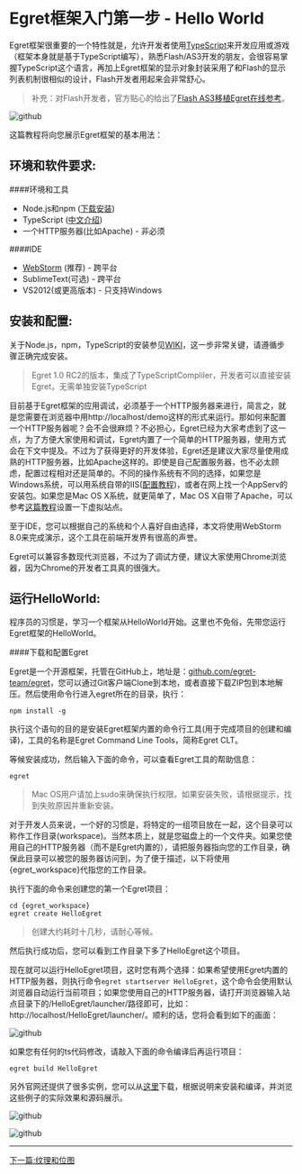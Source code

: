 Egret框架入门第一步 - Hello World
===============

Egret框架很重要的一个特性就是，允许开发者使用[TypeScript](http://www.typescriptlang.org/)来开发应用或游戏（框架本身就是基于TypeScript编写），熟悉Flash/AS3开发的朋友，会很容易掌握TypeScript这个语言，再加上Egret框架的显示对象封装采用了和Flash的显示列表机制很相似的设计，Flash开发者用起来会非常舒心。

> 补充：对Flash开发者，官方贴心的给出了[Flash AS3移植Egret在线参考](http://online.egret-labs.org/)。

![github](https://raw.githubusercontent.com/NeoGuo/html5-documents/master/egret/images/egret-logo.png "Egret")

这篇教程将向您展示Egret框架的基本用法：

环境和软件要求:
----------------------------

####环境和工具
* Node.js和npm ([下载安装](http://www.nodejs.org/))
* TypeScript ([中文介绍](http://baike.baidu.com/view/9400999.htm))
* 一个HTTP服务器(比如Apache) - 非必须

####IDE
* [WebStorm](http://www.jetbrains.com/webstorm/) (推荐) - 跨平台
* SublimeText(可选) - 跨平台
* VS2012(或更高版本) - 只支持Windows

安装和配置:
----------------------------

关于Node.js，npm，TypeScript的安装参见[WIKI](https://github.com/egret-team/egret/wiki/Configure-Development-Environment)，这一步非常关键，请遵循步骤正确完成安装。

> Egret 1.0 RC2的版本，集成了TypeScriptCompliler，开发者可以直接安装Egret，无需单独安装TypeScript

目前基于Egret框架的应用调试，必须基于一个HTTP服务器来进行，简言之，就是您需要在浏览器中用http://localhost/demo这样的形式来运行。那如何来配置一个HTTP服务器呢？会不会很麻烦？不必担心，Egret已经为大家考虑到了这一点，为了方便大家使用和调试，Egret内置了一个简单的HTTP服务器，使用方式会在下文中提及。不过为了获得更好的开发体验，Egret还是建议大家尽量使用成熟的HTTP服务器，比如Apache这样的。即使是自己配置服务器，也不必太顾虑，配置过程相对还是简单的。不同的操作系统有不同的选择，如果您是Windows系统，可以用系统自带的IIS([配置教程](http://jingyan.baidu.com/article/b907e627e6abe646e7891c01.html))，或者在网上找一个AppServ的安装包。如果您是Mac OS X系统，就更简单了，Mac OS X自带了Apache，可以参考[这篇教程](http://www.cnblogs.com/snandy/archive/2012/11/13/2765381.html)设置一下虚拟站点。

至于IDE，您可以根据自己的系统和个人喜好自由选择，本文将使用WebStorm 8.0来完成演示，这个工具在前端开发界有很高的声誉。

Egret可以兼容多数现代浏览器，不过为了调试方便，建议大家使用Chrome浏览器，因为Chrome的开发者工具真的很强大。

运行HelloWorld:
----------------------------

程序员的习惯是，学习一个框架从HelloWorld开始。这里也不免俗，先带您运行Egret框架的HelloWorld。

####下载和配置Egret

Egret是一个开源框架，托管在GitHub上，地址是：[github.com/egret-team/egret](https://github.com/egret-team/egret)，您可以通过Git客户端Clone到本地，或者直接下载ZIP包到本地解压。然后使用命令行进入egret所在的目录，执行：
```
npm install -g
```

执行这个语句的目的是安装Egret框架内置的命令行工具(用于完成项目的创建和编译)，工具的名称是Egret Command Line Tools，简称Egret CLT。

等候安装成功，然后输入下面的命令，可以查看Egret工具的帮助信息：
```
egret
```
> Mac OS用户请加上sudo来确保执行权限。如果安装失败，请根据提示，找到失败原因并重新安装。

对于开发人员来说，一个好的习惯是，将特定的一组项目放在一起，这个目录可以称作工作目录(workspace)。当然本质上，就是您磁盘上的一个文件夹。如果您使用自己的HTTP服务器（而不是Egret内置的），请把服务器指向您的工作目录，确保此目录可以被您的服务器访问到，为了便于描述，以下将使用{egret_workspace}代指您的工作目录。

执行下面的命令来创建您的第一个Egret项目：
```
cd {egret_workspace} 
egret create HelloEgret
```
> 创建大约耗时十几秒，请耐心等候。

然后执行成功后，您可以看到工作目录下多了HelloEgret这个项目。

现在就可以运行HelloEgret项目，这时您有两个选择：如果希望使用Egret内置的HTTP服务器，则执行命令```egret startserver HelloEgret```，这个命令会使用默认浏览器自动运行当前项目；如果您使用自己的HTTP服务器，请打开浏览器输入站点目录下的/HelloEgret/launcher/路径即可，比如：http://localhost/HelloEgret/launcher/。顺利的话，您将会看到如下的画面：

![github](https://raw.githubusercontent.com/NeoGuo/html5-documents/master/egret/images/hello_egret.png "HelloEgret")

如果您有任何的ts代码修改，请敲入下面的命令编译后再运行项目：
```
egret build HelloEgret
```

另外官网还提供了很多实例，您可以从[这里](https://github.com/egret-team/egret-examples)下载，根据说明来安装和编译，并浏览这些例子的实际效果和源码展示。

![github](https://raw.githubusercontent.com/NeoGuo/html5-documents/master/egret/images/egret_samples.png "Egret")

![github](https://raw.githubusercontent.com/NeoGuo/html5-documents/master/egret/images/egret_fps.jpg "Egret")

- - -

[下一篇:纹理和位图](https://github.com/NeoGuo/html5-documents/blob/master/egret/02-bitmap.md)
